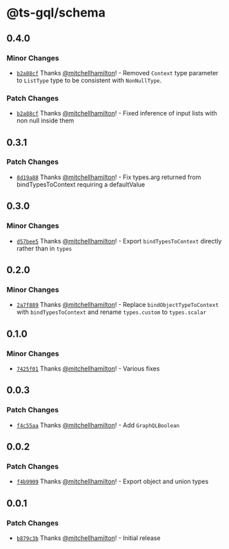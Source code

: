 # @ts-gql/schema

## 0.4.0

### Minor Changes

- [`b2a88cf`](https://github.com/Thinkmill/ts-gql/commit/b2a88cf7a0e9e9875c54c40695f8a9ce324b4c0c) Thanks [@mitchellhamilton](https://github.com/mitchellhamilton)! - Removed `Context` type parameter to `ListType` type to be consistent with `NonNullType`.

### Patch Changes

- [`b2a88cf`](https://github.com/Thinkmill/ts-gql/commit/b2a88cf7a0e9e9875c54c40695f8a9ce324b4c0c) Thanks [@mitchellhamilton](https://github.com/mitchellhamilton)! - Fixed inference of input lists with non null inside them

## 0.3.1

### Patch Changes

- [`8d19a88`](https://github.com/Thinkmill/ts-gql/commit/8d19a886de62bfb9d5a6d9302d9f43500502b263) Thanks [@mitchellhamilton](https://github.com/mitchellhamilton)! - Fix types.arg returned from bindTypesToContext requiring a defaultValue

## 0.3.0

### Minor Changes

- [`d57bee5`](https://github.com/Thinkmill/ts-gql/commit/d57bee5a9c94c9937cc8308caa6e39a7a40f17eb) Thanks [@mitchellhamilton](https://github.com/mitchellhamilton)! - Export `bindTypesToContext` directly rather than in `types`

## 0.2.0

### Minor Changes

- [`2a7f889`](https://github.com/Thinkmill/ts-gql/commit/2a7f88954915834440a3e6c6178dba622435806a) Thanks [@mitchellhamilton](https://github.com/mitchellhamilton)! - Replace `bindObjectTypeToContext` with `bindTypesToContext` and rename `types.custom` to `types.scalar`

## 0.1.0

### Minor Changes

- [`7425f01`](https://github.com/Thinkmill/ts-gql/commit/7425f013822d5b302f8398a7b23008ae9f387df3) Thanks [@mitchellhamilton](https://github.com/mitchellhamilton)! - Various fixes

## 0.0.3

### Patch Changes

- [`f4c55aa`](https://github.com/Thinkmill/ts-gql/commit/f4c55aaaf0272f9e77e7f185dfc3b6d7d8f2c0e7) Thanks [@mitchellhamilton](https://github.com/mitchellhamilton)! - Add `GraphQLBoolean`

## 0.0.2

### Patch Changes

- [`f4b9909`](https://github.com/Thinkmill/ts-gql/commit/f4b99099e4b3fcfbd481ad19821703fd425f4390) Thanks [@mitchellhamilton](https://github.com/mitchellhamilton)! - Export object and union types

## 0.0.1

### Patch Changes

- [`b879c3b`](https://github.com/Thinkmill/ts-gql/commit/b879c3b453051d31c811df8e67c23faa954b07e1) Thanks [@mitchellhamilton](https://github.com/mitchellhamilton)! - Initial release
